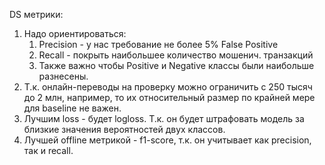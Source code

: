DS метрики:

1. Надо ориентироваться:
    1. Precision - у нас требование не более 5% False Positive
    2. Recall - покрыть наибольшее количество мошенич. транзакций
    3. Также важно чтобы Positive и Negative классы были наибольше разнесены.
2. Т.к. онлайн-переводы на проверку можно ограничить с 250 тысяч до 2 млн, например, то
их относительный размер по крайней мере для baseline не важен. 
3. Лучшим loss - будет logloss. Т.к. он будет штрафовать модель за близкие значения вероятностей двух классов. 
4. Лучшей offline метрикой - f1-score, т.к. он учитывает как precision, так и recall.